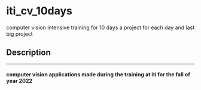 # iti_cv_10days
computer vision intensive training for 10 days a project for each day and last big project
## Description
***
#### computer vision applications made during the training at iti for the fall of year 2022

